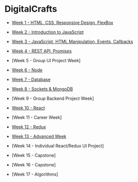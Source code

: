 # DigitalCrafts 

- [Week 1 - HTML, CSS, Responsive Design, FlexBox](/week3/index.md) 
- [Week 2 - Introduction to JavaScript](week1/index.md)
- [Week 3 - JavaScript, HTML Manipulation, Events, Callbacks](week4/index.md)
- [Week 4 - REST API, Promises](week5/index.md) 
- [Week 5 - Group UI Project Week]
- [Week 6 - Node](week7/index.md)

- [Week 7 - Database](week8/index.md)
- [Week 8 - Sockets & MongoDB](week9/index.md)

- [Week 9 - Group Backend Project Week]
- [Week 10 - React](week11/index.md)
- [Week 11 - Career Week]
- [Week 12 - Redux](week12/index.md)
- [Week 13 - Advanced Week](week13/index.md)
- [Week 14 - Individual React/Redux UI Project]
- [Week 15 - Capstone] 
- [Week 16 - Capstone]  
- [Week 17 - Algorithms] 

